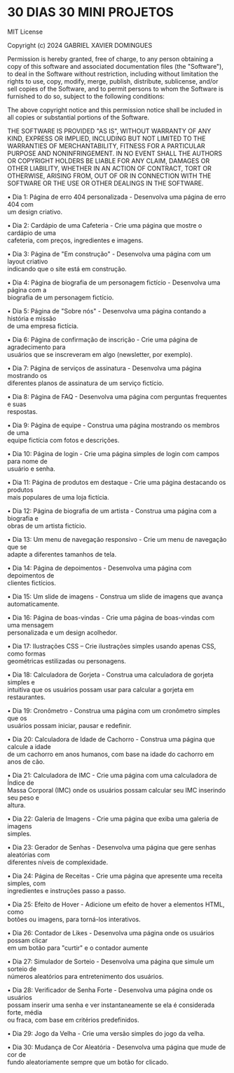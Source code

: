 # 30 DIAS 30 MINI PROJETOS

MIT License

Copyright (c) 2024 GABRIEL XAVIER DOMINGUES

Permission is hereby granted, free of charge, to any person obtaining a copy
of this software and associated documentation files (the "Software"), to deal
in the Software without restriction, including without limitation the rights
to use, copy, modify, merge, publish, distribute, sublicense, and/or sell
copies of the Software, and to permit persons to whom the Software is
furnished to do so, subject to the following conditions:

The above copyright notice and this permission notice shall be included in all
copies or substantial portions of the Software.

THE SOFTWARE IS PROVIDED "AS IS", WITHOUT WARRANTY OF ANY KIND, EXPRESS OR
IMPLIED, INCLUDING BUT NOT LIMITED TO THE WARRANTIES OF MERCHANTABILITY,
FITNESS FOR A PARTICULAR PURPOSE AND NONINFRINGEMENT. IN NO EVENT SHALL THE
AUTHORS OR COPYRIGHT HOLDERS BE LIABLE FOR ANY CLAIM, DAMAGES OR OTHER
LIABILITY, WHETHER IN AN ACTION OF CONTRACT, TORT OR OTHERWISE, ARISING FROM,
OUT OF OR IN CONNECTION WITH THE SOFTWARE OR THE USE OR OTHER DEALINGS IN THE
SOFTWARE.


• Dia 1: Página de erro 404 personalizada - Desenvolva uma página de erro 404 com<br>
um design criativo.

• Dia 2: Cardápio de uma Cafeteria - Crie uma página que mostre o cardápio de uma<br>
cafeteria, com preços, ingredientes e imagens.

• Dia 3: Página de "Em construção" - Desenvolva uma página com um layout criativo<br>
indicando que o site está em construção.

• Dia 4: Página de biografia de um personagem fictício - Desenvolva uma página com a<br>
biografia de um personagem fictício.

• Dia 5: Página de "Sobre nós" - Desenvolva uma página contando a história e missão<br>
de uma empresa fictícia.

• Dia 6: Página de confirmação de inscrição - Crie uma página de agradecimento para<br>
usuários que se inscreveram em algo (newsletter, por exemplo).

• Dia 7: Página de serviços de assinatura - Desenvolva uma página mostrando os<br>
diferentes planos de assinatura de um serviço fictício.

• Dia 8: Página de FAQ - Desenvolva uma página com perguntas frequentes e suas<br>
respostas.

• Dia 9: Página de equipe - Construa uma página mostrando os membros de uma<br>
equipe fictícia com fotos e descrições.

• Dia 10: Página de login - Crie uma página simples de login com campos para nome de<br>
usuário e senha.

• Dia 11: Página de produtos em destaque - Crie uma página destacando os produtos<br>
mais populares de uma loja fictícia.

• Dia 12: Página de biografia de um artista - Construa uma página com a biografia e<br>
obras de um artista fictício.

• Dia 13: Um menu de navegação responsivo - Crie um menu de navegação que se<br>
adapte a diferentes tamanhos de tela.

• Dia 14: Página de depoimentos - Desenvolva uma página com depoimentos de<br>
clientes fictícios.

• Dia 15: Um slide de imagens - Construa um slide de imagens que avança<br>
automaticamente.

• Dia 16: Página de boas-vindas - Crie uma página de boas-vindas com uma mensagem<br>
personalizada e um design acolhedor.

• Dia 17: Ilustrações CSS – Crie ilustrações simples usando apenas CSS, como formas<br>
geométricas estilizadas ou personagens.

• Dia 18: Calculadora de Gorjeta - Construa uma calculadora de gorjeta simples e<br>
intuitiva que os usuários possam usar para calcular a gorjeta em restaurantes.

• Dia 19: Cronômetro - Construa uma página com um cronômetro simples que os<br>
usuários possam iniciar, pausar e redefinir.

• Dia 20: Calculadora de Idade de Cachorro - Construa uma página que calcule a idade<br>
de um cachorro em anos humanos, com base na idade do cachorro em anos de cão.

• Dia 21: Calculadora de IMC - Crie uma página com uma calculadora de Índice de<br>
Massa Corporal (IMC) onde os usuários possam calcular seu IMC inserindo seu peso e<br>
altura.

• Dia 22: Galeria de Imagens - Crie uma página que exiba uma galeria de imagens<br>
simples.

• Dia 23: Gerador de Senhas - Desenvolva uma página que gere senhas aleatórias com<br>
diferentes níveis de complexidade.

• Dia 24: Página de Receitas - Crie uma página que apresente uma receita simples, com<br>
ingredientes e instruções passo a passo.

• Dia 25: Efeito de Hover - Adicione um efeito de hover a elementos HTML, como<br>
botões ou imagens, para torná-los interativos.

• Dia 26: Contador de Likes - Desenvolva uma página onde os usuários possam clicar<br>
em um botão para "curtir" e o contador aumente

• Dia 27: Simulador de Sorteio - Desenvolva uma página que simule um sorteio de<br>
números aleatórios para entretenimento dos usuários.

• Dia 28: Verificador de Senha Forte - Desenvolva uma página onde os usuários<br>
possam inserir uma senha e ver instantaneamente se ela é considerada forte, média<br>
ou fraca, com base em critérios predefinidos.

• Dia 29: Jogo da Velha - Crie uma versão simples do jogo da velha.

• Dia 30: Mudança de Cor Aleatória - Desenvolva uma página que mude de cor de<br>
fundo aleatoriamente sempre que um botão for clicado.

